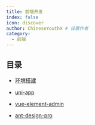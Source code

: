 ```yaml
---
title: 前端开发
index: false
icon: discover
author: ChineseYouthX # 设置作者
category:
  - 前端
---
```


## 目录

- [环境搭建](dev.md)

- [uni-app](uni-app/README.md)

- [vue-element-admin](vue-element-admin/README.md)

- [ant-design-pro](ant-design-pro/README.md)
